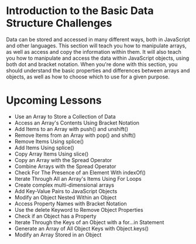 # Introduction to the Basic Data Structure Challenges


Data can be stored and accessed in many different ways, both in JavaScript and other languages. This section will teach you how to manipulate arrays, as well as access and copy the information within them. It will also teach you how to manipulate and access the data within JavaScript objects, using both dot and bracket notation. When you're done with this section, you should understand the basic properties and differences between arrays and objects, as well as how to choose which to use for a given purpose.


# Upcoming Lessons

 - Use an Array to Store a Collection of Data
 - Access an Array's Contents Using Bracket Notation
 - Add Items to an Array with push() and unshift()
 - Remove Items from an Array with pop() and shift()
 - Remove Items Using splice()
 - Add Items Using splice()
 - Copy Array Items Using slice()
 - Copy an Array with the Spread Operator
 - Combine Arrays with the Spread Operator
 - Check For The Presence of an Element With indexOf()
 - Iterate Through All an Array's Items Using For Loops
 - Create complex multi-dimensional arrays
 - Add Key-Value Pairs to JavaScript Objects
 - Modify an Object Nested Within an Object
 - Access Property Names with Bracket Notation
 - Use the delete Keyword to Remove Object Properties
 - Check if an Object has a Property
 - Iterate Through the Keys of an Object with a for...in Statement
 - Generate an Array of All Object Keys with Object.keys()
 - Modify an Array Stored in an Object